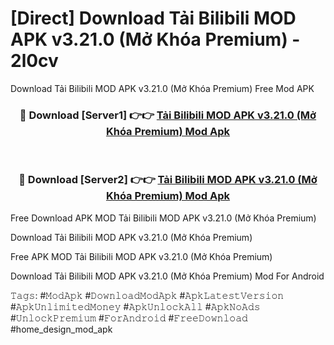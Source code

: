 # [Direct] Download Tải Bilibili MOD APK v3.21.0 (Mở Khóa Premium) - 2l0cv
Download Tải Bilibili MOD APK v3.21.0 (Mở Khóa Premium) Free Mod APK

<div align="center">
<h3>🔴 Download [Server1] 👉👉 <a href="https://apk-comot.site?title=Tải_Bilibili_MOD_APK_v3.21.0_(Mở_Khóa_Premium)">Tải Bilibili MOD APK v3.21.0 (Mở Khóa Premium) Mod Apk</a></h3><br>

<h3>🔴 Download [Server2] 👉👉 <a href="https://apk-comot.site?title=Tải_Bilibili_MOD_APK_v3.21.0_(Mở_Khóa_Premium)">Tải Bilibili MOD APK v3.21.0 (Mở Khóa Premium) Mod Apk</a></h3>
</div>


Free Download APK MOD Tải Bilibili MOD APK v3.21.0 (Mở Khóa Premium)

Download Tải Bilibili MOD APK v3.21.0 (Mở Khóa Premium) 

Free APK MOD Tải Bilibili MOD APK v3.21.0 (Mở Khóa Premium) 

Download Tải Bilibili MOD APK v3.21.0 (Mở Khóa Premium) Mod For Android

𝚃𝚊𝚐𝚜: #𝙼𝚘𝚍𝙰𝚙𝚔 #𝙳𝚘𝚠𝚗𝚕𝚘𝚊𝚍𝙼𝚘𝚍𝙰𝚙𝚔 #𝙰𝚙𝚔𝙻𝚊𝚝𝚎𝚜𝚝𝚅𝚎𝚛𝚜𝚒𝚘𝚗 #𝙰𝚙𝚔𝚄𝚗𝚕𝚒𝚖𝚒𝚝𝚎𝚍𝙼𝚘𝚗𝚎𝚢 #𝙰𝚙𝚔𝚄𝚗𝚕𝚘𝚌𝚔𝙰𝚕𝚕 #𝙰𝚙𝚔𝙽𝚘𝙰𝚍𝚜 #𝚄𝚗𝚕𝚘𝚌𝚔𝙿𝚛𝚎𝚖𝚒𝚞𝚖 #𝙵𝚘𝚛𝙰𝚗𝚍𝚛𝚘𝚒𝚍 #𝙵𝚛𝚎𝚎𝙳𝚘𝚠𝚗𝚕𝚘𝚊𝚍 #home_design_mod_apk